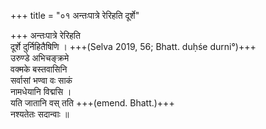 +++
title = "०१ अन्तःपात्रे रेरिहति दूर्शे"

+++
अन्तःपात्रे रेरिहति  
दूर्शे दुर्निहितैषिणि । +++(Selva 2019, 56; Bhatt. duḥśe durni°)+++  
उरुण्डे अभिचङ्क्रमे  
वक्मके बस्तवासिनि  
सर्वासां भण्वा वः साकं  
नामधेयानि विद्मसि ।  
यति जातानि वस् तति +++(emend. Bhatt.)+++  
नश्यतेतः सदान्वाः ॥